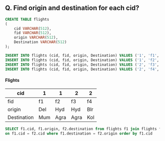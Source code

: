 ## Q. Find origin and destination for each cid?
```sql
CREATE TABLE flights 
(
    cid VARCHAR(512),
    fid VARCHAR(512),
    origin VARCHAR(512),
    Destination VARCHAR(512)
);

INSERT INTO flights (cid, fid, origin, Destination) VALUES ('1', 'f1', 'Del', 'Hyd');
INSERT INTO flights (cid, fid, origin, Destination) VALUES ('1', 'f2', 'Hyd', 'Blr');
INSERT INTO flights (cid, fid, origin, Destination) VALUES ('2', 'f3', 'Mum', 'Agra');
INSERT INTO flights (cid, fid, origin, Destination) VALUES ('2', 'f4', 'Agra', 'Kol');
```

<h4>Flights</h4>

cid | 1 | 1 | 2 | 2 
--- | --- | --- | --- | ---
  fid | f1 | f2 | f3 | f4 
origin | Del | Hyd | Hyd | Blr
Destination | Mum | Agra | Agra | Kol

```sql
SELECT f1.cid, f1.origin, f2.destination from flights f1 join flights f2
on f1.cid = f2.cid where f1.destination = f2.origin order by f1.cid
```
